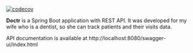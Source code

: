 [![codecov](https://codecov.io/gh/VitalyKolesnikov/doctr-spring/branch/master/graph/badge.svg)](https://codecov.io/gh/VitalyKolesnikov/doctr-spring)

**Doctr** is a Spring Boot application with REST API. It was developed for my wife
who is a dentist, so she can track patients and their visits data.

API documentation is available at http://localhost:8080/swagger-ui/index.html
